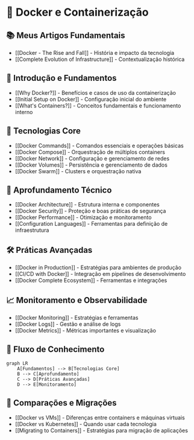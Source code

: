 # 🐳 Docker e Containerização

## 📚 Meus Artigos Fundamentais
- [[Docker - The Rise and Fall]] - História e impacto da tecnologia
- [[Complete Evolution of Infrastructure]] - Contextualização histórica

## 🌟 Introdução e Fundamentos
- [[Why Docker?]] - Benefícios e casos de uso da containerização
- [[Initial Setup on Docker]] - Configuração inicial do ambiente
- [[What's Containers?]] - Conceitos fundamentais e funcionamento interno

## 🧰 Tecnologias Core
- [[Docker Commands]] - Comandos essenciais e operações básicas
- [[Docker Compose]] - Orquestração de múltiplos containers
- [[Docker Network]] - Configuração e gerenciamento de redes
- [[Docker Volumes]] - Persistência e gerenciamento de dados
- [[Docker Swarm]] - Clusters e orquestração nativa

## 🔬 Aprofundamento Técnico
- [[Docker Architecture]] - Estrutura interna e componentes
- [[Docker Security]] - Proteção e boas práticas de segurança
- [[Docker Performance]] - Otimização e monitoramento
- [[Configuration Languages]] - Ferramentas para definição de infraestrutura

## 🛠️ Práticas Avançadas
- [[Docker in Production]] - Estratégias para ambientes de produção
- [[CI/CD with Docker]] - Integração em pipelines de desenvolvimento
- [[Docker Complete Ecosystem]] - Ferramentas e integrações

## 📈 Monitoramento e Observabilidade
- [[Docker Monitoring]] - Estratégias e ferramentas
- [[Docker Logs]] - Gestão e análise de logs
- [[Docker Metrics]] - Métricas importantes e visualização

## 🧩 Fluxo de Conhecimento
```mermaid
graph LR
    A[Fundamentos] --> B[Tecnologias Core]
    B --> C[Aprofundamento]
    C --> D[Práticas Avançadas]
    D --> E[Monitoramento]
```

## 🔄 Comparações e Migrações
- [[Docker vs VMs]] - Diferenças entre containers e máquinas virtuais
- [[Docker vs Kubernetes]] - Quando usar cada tecnologia
- [[Migrating to Containers]] - Estratégias para migração de aplicações